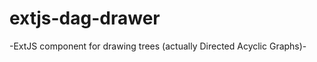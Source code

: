 extjs-dag-drawer
================

-ExtJS component for drawing trees (actually Directed Acyclic Graphs)-
